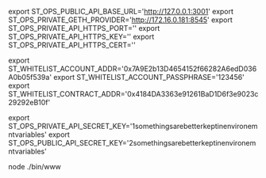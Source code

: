 export ST_OPS_PUBLIC_API_BASE_URL='http://127.0.0.1:3001'
export ST_OPS_PRIVATE_GETH_PROVIDER='http://172.16.0.181:8545'
export ST_OPS_PRIVATE_API_HTTPS_PORT=''
export ST_OPS_PRIVATE_API_HTTPS_KEY=''
export ST_OPS_PRIVATE_API_HTTPS_CERT=''

export ST_WHITELIST_ACCOUNT_ADDR='0x7A9E2b13D4654152f66282A6edD036A0b05f539a'
export ST_WHITELIST_ACCOUNT_PASSPHRASE='123456'
export ST_WHITELIST_CONTRACT_ADDR='0x4184DA3363e91261BaD1D6f3e9023c29292eB10f'

export ST_OPS_PRIVATE_API_SECRET_KEY='1somethingsarebetterkeptinenvironemntvariables'
export ST_OPS_PUBLIC_API_SECRET_KEY='2somethingsarebetterkeptinenvironemntvariables'


node ./bin/www